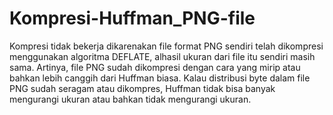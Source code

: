 # Kompresi-Huffman_PNG-file  
Kompresi tidak bekerja dikarenakan file format PNG sendiri telah dikompresi menggunakan algoritma DEFLATE, alhasil ukuran dari file itu sendiri masih sama. Artinya, file PNG sudah dikompresi dengan cara yang mirip atau bahkan lebih canggih dari Huffman biasa. Kalau distribusi byte dalam file PNG sudah seragam atau dikompres, Huffman tidak bisa banyak mengurangi ukuran atau bahkan tidak mengurangi ukuran.
